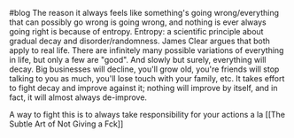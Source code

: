#blog 
The reason it always feels like something's going wrong/everything that can possibly go wrong is going wrong, and nothing is ever always going right is because of entropy. Entropy: a scientific principle about gradual decay and disorder/randomness. James Clear argues that both apply to real life. There are infinitely many possible variations of everything in life, but only a few are "good". And slowly but surely, everything will decay. Big businesses will decline, you'll grow old, you're friends will stop talking to you as much, you'll lose touch with your family, etc. It takes effort to fight decay and improve against it; nothing will improve by itself, and in fact, it will almost always de-improve.

A way to fight this is to always take responsibility for your actions a la [[The Subtle Art of Not Giving a Fck]]


